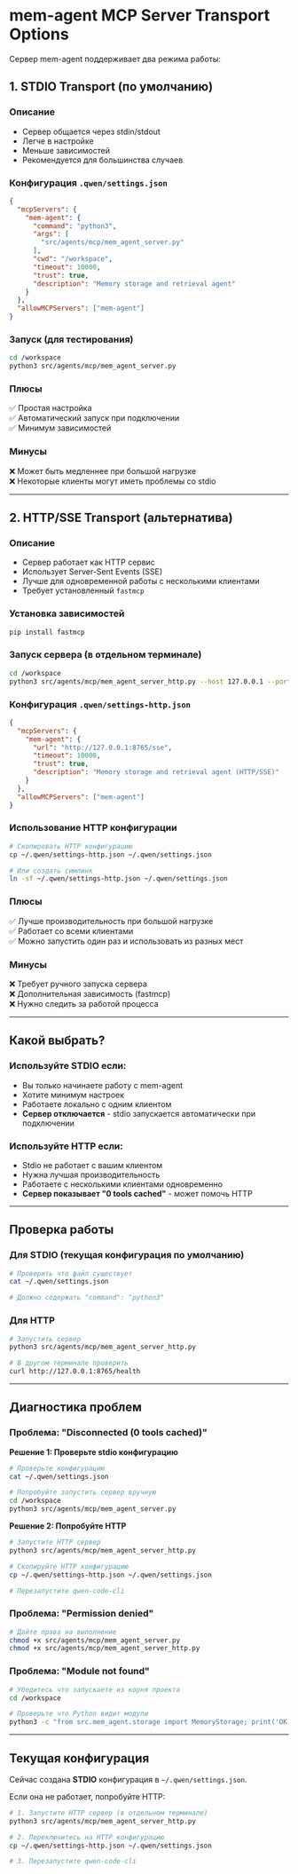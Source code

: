 # mem-agent MCP Server Transport Options

Сервер mem-agent поддерживает два режима работы:

## 1. **STDIO Transport** (по умолчанию)

### Описание
- Сервер общается через stdin/stdout
- Легче в настройке
- Меньше зависимостей
- Рекомендуется для большинства случаев

### Конфигурация `.qwen/settings.json`
```json
{
  "mcpServers": {
    "mem-agent": {
      "command": "python3",
      "args": [
        "src/agents/mcp/mem_agent_server.py"
      ],
      "cwd": "/workspace",
      "timeout": 10000,
      "trust": true,
      "description": "Memory storage and retrieval agent"
    }
  },
  "allowMCPServers": ["mem-agent"]
}
```

### Запуск (для тестирования)
```bash
cd /workspace
python3 src/agents/mcp/mem_agent_server.py
```

### Плюсы
✅ Простая настройка  
✅ Автоматический запуск при подключении  
✅ Минимум зависимостей  

### Минусы
❌ Может быть медленнее при большой нагрузке  
❌ Некоторые клиенты могут иметь проблемы со stdio  

---

## 2. **HTTP/SSE Transport** (альтернатива)

### Описание
- Сервер работает как HTTP сервис
- Использует Server-Sent Events (SSE)
- Лучше для одновременной работы с несколькими клиентами
- Требует установленный `fastmcp`

### Установка зависимостей
```bash
pip install fastmcp
```

### Запуск сервера (в отдельном терминале)
```bash
cd /workspace
python3 src/agents/mcp/mem_agent_server_http.py --host 127.0.0.1 --port 8765
```

### Конфигурация `.qwen/settings-http.json`
```json
{
  "mcpServers": {
    "mem-agent": {
      "url": "http://127.0.0.1:8765/sse",
      "timeout": 10000,
      "trust": true,
      "description": "Memory storage and retrieval agent (HTTP/SSE)"
    }
  },
  "allowMCPServers": ["mem-agent"]
}
```

### Использование HTTP конфигурации
```bash
# Скопировать HTTP конфигурацию
cp ~/.qwen/settings-http.json ~/.qwen/settings.json

# Или создать симлинк
ln -sf ~/.qwen/settings-http.json ~/.qwen/settings.json
```

### Плюсы
✅ Лучше производительность при большой нагрузке  
✅ Работает со всеми клиентами  
✅ Можно запустить один раз и использовать из разных мест  

### Минусы
❌ Требует ручного запуска сервера  
❌ Дополнительная зависимость (fastmcp)  
❌ Нужно следить за работой процесса  

---

## Какой выбрать?

### Используйте **STDIO** если:
- Вы только начинаете работу с mem-agent
- Хотите минимум настроек
- Работаете локально с одним клиентом
- **Сервер отключается** - stdio запускается автоматически при подключении

### Используйте **HTTP** если:
- Stdio не работает с вашим клиентом
- Нужна лучшая производительность
- Работаете с несколькими клиентами одновременно
- **Сервер показывает "0 tools cached"** - может помочь HTTP

---

## Проверка работы

### Для STDIO (текущая конфигурация по умолчанию)
```bash
# Проверить что файл существует
cat ~/.qwen/settings.json

# Должно содержать "command": "python3"
```

### Для HTTP
```bash
# Запустить сервер
python3 src/agents/mcp/mem_agent_server_http.py

# В другом терминале проверить
curl http://127.0.0.1:8765/health
```

---

## Диагностика проблем

### Проблема: "Disconnected (0 tools cached)"

**Решение 1: Проверьте stdio конфигурацию**
```bash
# Проверьте конфигурацию
cat ~/.qwen/settings.json

# Попробуйте запустить сервер вручную
cd /workspace
python3 src/agents/mcp/mem_agent_server.py
```

**Решение 2: Попробуйте HTTP**
```bash
# Запустите HTTP сервер
python3 src/agents/mcp/mem_agent_server_http.py

# Скопируйте HTTP конфигурацию
cp ~/.qwen/settings-http.json ~/.qwen/settings.json

# Перезапустите qwen-code-cli
```

### Проблема: "Permission denied"
```bash
# Дайте права на выполнение
chmod +x src/agents/mcp/mem_agent_server.py
chmod +x src/agents/mcp/mem_agent_server_http.py
```

### Проблема: "Module not found"
```bash
# Убедитесь что запускаете из корня проекта
cd /workspace

# Проверьте что Python видит модули
python3 -c "from src.mem_agent.storage import MemoryStorage; print('OK')"
```

---

## Текущая конфигурация

Сейчас создана **STDIO** конфигурация в `~/.qwen/settings.json`.

Если она не работает, попробуйте HTTP:
```bash
# 1. Запустите HTTP сервер (в отдельном терминале)
python3 src/agents/mcp/mem_agent_server_http.py

# 2. Переключитесь на HTTP конфигурацию
cp ~/.qwen/settings-http.json ~/.qwen/settings.json

# 3. Перезапустите qwen-code-cli
```